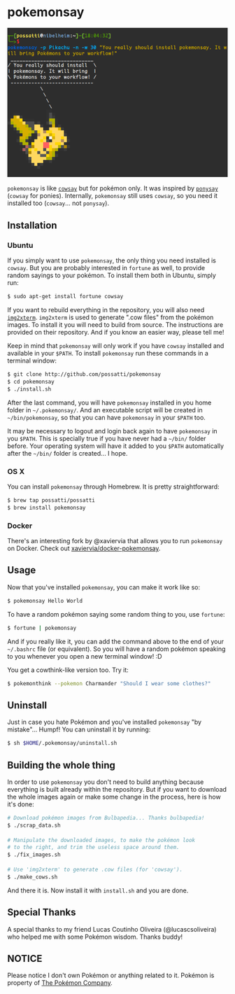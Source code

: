 pokemonsay
==========

![You should try pokemonsay!](example.png)

`pokemonsay` is like [`cowsay`][cowsay] but for pokémon only. It was inspired by [`ponysay`][ponysay] (`cowsay` for ponies). Internally, `pokemonsay` still uses `cowsay`, so you need it installed too (`cowsay`... not `ponysay`).

## Installation

### Ubuntu

If you simply want to use `pokemonsay`, the only thing you need installed is `cowsay`. But you are probably interested in `fortune` as well, to provide random sayings to your pokémon. To install them both in Ubuntu, simply run:

```bash
$ sudo apt-get install fortune cowsay
```

If you want to rebuild everything in the repository, you will also need [`img2xterm`][img2xterm]. `img2xterm` is used to generate ".cow files" from the pokémon images. To install it you will need to build from source. The instructions are provided on their repository. And if you know an easier way, please tell me!

Keep in mind that `pokemonsay` will only work if you have `cowsay` installed and available in your `$PATH`. To install `pokemonsay` run these commands in a terminal window:

```bash
$ git clone http://github.com/possatti/pokemonsay
$ cd pokemonsay
$ ./install.sh
```

After the last command, you will have `pokemonsay` installed in you home folder in `~/.pokemonsay/`. And an executable script will be created in `~/bin/pokemonsay`, so that you can have `pokemonsay` in your `$PATH` too.

It may be necessary to logout and login back again to have `pokemonsay` in you `$PATH`. This is specially true if you have never had a `~/bin/` folder before. Your operating system will have it added to you `$PATH` automatically after the `~/bin/` folder is created... I hope.

### OS X

You can install `pokemonsay` through Homebrew. It is pretty straightforward:

```sh
$ brew tap possatti/possatti
$ brew install pokemonsay
```

### Docker

There's an interesting fork by @xaviervia that allows you to run `pokemonsay` on Docker. Check out [xaviervia/docker-pokemonsay](https://github.com/xaviervia/docker-pokemonsay).

## Usage

Now that you've installed `pokemonsay`, you can make it work like so:

```bash
$ pokemonsay Hello World
```

To have a random pokémon saying some random thing to you, use `fortune`:

```bash
$ fortune | pokemonsay
```

And if you really like it, you can add the command above to the end of your `~/.bashrc` file (or equivalent). So you will have a random pokémon speaking to you whenever you open a new terminal window! :D

You get a cowthink-like version too. Try it:

```bash
$ pokemonthink --pokemon Charmander "Should I wear some clothes?"
```

## Uninstall

Just in case you hate Pokémon and you've installed `pokemonsay` "by mistake"... Humpf! You can uninstall it by running:

```bash
$ sh $HOME/.pokemonsay/uninstall.sh
```

## Building the whole thing

In order to use `pokemonsay` you don't need to build anything because everything is built already within the repository. But if you want to download the whole images again or make some change in the process, here is how it's done:

```bash
# Download pokémon images from Bulbapedia... Thanks bulbapedia!
$ ./scrap_data.sh

# Manipulate the downloaded images, to make the pokémon look
# to the right, and trim the useless space around them.
$ ./fix_images.sh

# Use 'img2xterm' to generate .cow files (for 'cowsay').
$ ./make_cows.sh
```

And there it is. Now install it with `install.sh` and you are done.

## Special Thanks

A special thanks to my friend Lucas Coutinho Oliveira (@lucascsoliveira) who helped me with some Pokémon wisdom. Thanks buddy!

## NOTICE

Please notice I don't own Pokémon or anything related to it. Pokémon is property of [The Pokémon Company][the-pokemon-company].

[img2xterm]: https://github.com/rossy/img2xterm
[cowsay]: https://en.wikipedia.org/wiki/Cowsay
[ponysay]: https://github.com/erkin/ponysay
[the-pokemon-company]: https://en.wikipedia.org/wiki/The_Pok%C3%A9mon_Company
